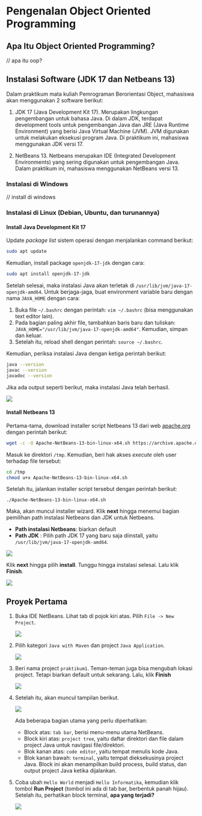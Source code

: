 # Pengenalan Object Oriented Programming

## Apa Itu Object Oriented Programming?

// apa itu oop?

## Instalasi Software (JDK 17 dan Netbeans 13)

Dalam praktikum mata kuliah Pemrograman Berorientasi Object, mahasiswa akan menggunakan 2 software berikut:

1. JDK 17 (Java Development Kit 17). Merupakan lingkungan pengembangan untuk bahasa Java. Di dalam JDK, terdapat development tools untuk pengembangan Java dan JRE (Java Runtime Environment) yang berisi Java Virtual Machine (JVM). JVM digunakan untuk melakukan eksekusi program Java. Di praktikum ini, mahasiswa menggunakan JDK versi 17.

2. NetBeans 13. Netbeans merupakan IDE (Integrated Development Environments) yang sering digunakan untuk pengembangan Java. Dalam praktikum ini, mahasiswa menggunakan NetBeans versi 13. 

### Instalasi di Windows

// install di windows
### Instalasi di Linux (Debian, Ubuntu, dan turunannya)

#### Install Java Development Kit 17
Update *package list* sistem operasi dengan menjalankan command berikut:

```bash
sudo apt update
```

Kemudian, install package `openjdk-17-jdk` dengan cara:

```bash
sudo apt install openjdk-17-jdk
```

Setelah selesai, maka instalasi Java akan terletak di `/usr/lib/jvm/java-17-openjdk-amd64`. Untuk berjaga-jaga, buat environment variable baru dengan nama `JAVA_HOME` dengan cara:

1. Buka file `~/.bashrc` dengan perintah: `vim ~/.bashrc` (bisa menggunakan text editor lain).
2. Pada bagian paling akhir file, tambahkan baris baru dan tuliskan: `JAVA_HOME="/usr/lib/jvm/java-17-openjdk-amd64"`. Kemudian, simpan dan keluar.
3. Setelah itu, reload shell dengan perintah: `source ~/.bashrc`.

Kemudian, periksa instalasi Java dengan ketiga perintah berikut:

```bash
java --version
javac --version
javadoc --version
```

Jika ada output seperti berikut, maka instalasi Java telah berhasil.

![](./assets/linux/check-java.png)

#### Install Netbeans 13

Pertama-tama, download installer script Netbeans 13 dari web [apache.org](apache.org) dengan perintah berikut:

```bash
wget -c -O Apache-NetBeans-13-bin-linux-x64.sh https://archive.apache.org/dist/netbeans/netbeans-installers/13/Apache-NetBeans-13-bin-linux-x64.sh
```

Masuk ke direktori `/tmp`. Kemudian, beri hak akses *execute* oleh user terhadap file tersebut:

```bash
cd /tmp
chmod u+x Apache-NetBeans-13-bin-linux-x64.sh
```

Setelah itu, jalankan installer script tersebut dengan perintah berikut:

```
./Apache-NetBeans-13-bin-linux-x64.sh
```

Maka, akan muncul installer wizard. Klik **next** hingga menemui bagian pemilihan path instalasi Netbeans dan JDK untuk Netbeans.

- **Path instalasi Netbeans**: biarkan default
- **Path JDK** : Pilih path JDK 17 yang baru saja diinstall, yaitu `/usr/lib/jvm/java-17-openjdk-amd64`.

![](./assets/linux/netbeans-path.png)

Klik **next** hingga pilih **install**. Tunggu hingga instalasi selesai. Lalu klik **Finish**.

![](./assets/linux/install-netbeans-success.png)


## Proyek Pertama

1. Buka IDE NetBeans. Lihat tab di pojok kiri atas. Pilih `File -> New Project`.

    ![](./assets/netbeans/1.%20buka%20netbeans.png)

2. Pilih kategori `Java with Maven` dan project `Java Application`.

    ![](./assets/netbeans/2.%20pilih%20maven%20dan%20java%20application.png)

3. Beri nama project `praktikum1`. Teman-teman juga bisa mengubah lokasi project. Tetapi biarkan default untuk sekarang. Lalu, klik **Finish**

    ![](./assets/netbeans/3.%20beri%20nama%20project.png)

4. Setelah itu, akan muncul tampilan berikut.

    ![](./assets/netbeans/4.%20tampilan%20ide.png)

    Ada beberapa bagian utama yang perlu diperhatikan:

    - Block atas: `tab bar`, berisi menu-menu utama NetBeans.
    - Block kiri atas: `project tree`, yaitu daftar direktori dan file dalam project Java untuk navigasi file/direktori.
    - Blok kanan atas: `code editor`, yaitu tempat menulis kode Java.
    - Blok kanan bawah: `terminal`, yaitu tempat dieksekusinya project Java. Block ini akan menampilkan build process, build status, dan output project Java ketika dijalankan.

5. Coba ubah `Hello World` menjadi `Hello Informatika`, kemudian klik tombol **Run Project** (tombol ini ada di tab bar, berbentuk panah hijau). Setelah itu, perhatikan block terminal, **apa yang terjadi?**

    ![](./assets/netbeans/5.%20run%20project.png)